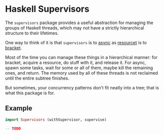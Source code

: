 # Haskell Supervisors

The `supervisors` package provides a useful abstraction for managing the
groups of Haskell threads, which may not have a strictly hierarchical
structure to their lifetimes.

One way to think of it is that `supervisors` is to [async][async] as
[resourcet][resourcet] is to [bracket][bracket].

Most of the time you can manage these things in a hierarchical manner:
for bracket, acquire a resource, do stuff with it, and release it. For
async, spawn some tasks, wait for some or all of them, maybe kill the
remaining ones, and return. The memory used by all of these threads is
not reclaimed until the entire subtree finishes.

But sometimes, your concurrency patterns don't fit neatly into a tree;
that is what this package is for.

## Example

```haskell
import Supervisors (withSupervisor, supervise)

-- TODO
```

[async]: https://hackage.haskell.org/package/async
[bracket]: http://hackage.haskell.org/package/base-4.12.0.0/docs/Control-Exception-Base.html#v:bracket
[resourcet]: https://hackage.haskell.org/package/resourcet
